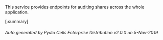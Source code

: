 






This service provides endpoints for auditing shares across the whole application.

[:summary]

###### Auto generated by Pydio Cells Enterprise Distribution v2.0.0 on 5-Nov-2019
